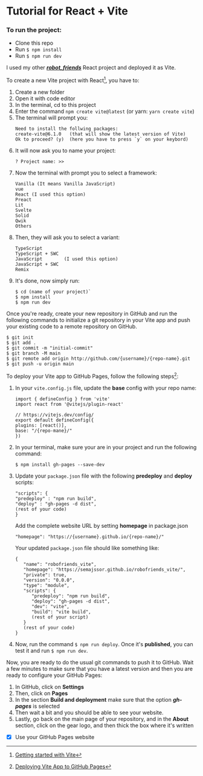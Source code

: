 # Tutorial for React + Vite 

### To run the project:

- Clone this repo
- Run `$ npm install`
- Run `$ npm run dev`

I used my other ***[robot_friends](https://github.com/semajssor/robot_friends)*** React project and deployed it as Vite. 

To create a new Vite project with React[^1], you have to:

   1. Create a new folder 
   2. Open it with code editor 
   3. In the terminal, cd to this project
   4. Enter the command `npm create vite@latest` (or yarn: `yarn create vite`)
   5. The terminal will prompt you:
      ```
      Need to install the follwing packages:
      create-vite@6.1.0   (that will show the latest version of Vite)
      Ok to proceed? (y)  (here you have to press `y` on your keybord)
      ```
   6. It will now ask you to name your project:
      ```
      ? Project name: >> 
      ```
   7. Now the terminal with prompt you to select a framework:
      ```
      Vanilla (It means Vanilla JavaScript)
      vue
      React (I used this option)
      Preact
      Lit
      Svelte
      Solid
      Qwik
      Others
      ```
   8. Then, they will ask you to select a variant:
      ```
      TypeScript
      TypeScript + SWC
      JavaScript        (I used this option)
      JavaScript + SWC
      Remix
      ```
   9. It's done, now simply run:
      ```
      $ cd (name of your project)`
      $ npm install
      $ npm run dev
      ```

Once you're ready, create your new repository in GitHub and run the following commands to initialize a git repository in your Vite app and push your existing code to a remote repository on GitHub.

```
$ git init
$ git add .
$ git commit -m "initial-commit"
$ git branch -M main
$ git remote add origin http://github.com/{username}/{repo-name}.git
$ git push -u origin main
```

To deploy your Vite app to GitHub Pages, follow the following steps[^2]:

   1. In your `vite.config.js` file, update the **base** config with your repo name:
      ```
      import { defineConfig } from 'vite'
      import react from '@vitejs/plugin-react'

      // https://vitejs.dev/config/
      export default defineConfig({
      plugins: [react()],
      base: "/{repo-mane}/"
      })
      ```
   2. In your terminal, make sure your are in your project and run the following command:
      ```
      $ npm install gh-pages --save-dev
      ```

   3. Update your `package.json` file with the following **predeploy** and **deploy** scripts:
      ```
      "scripts": {
      "predeploy" : "npm run build",
      "deploy" : "gh-pages -d dist",
      (rest of your code)
      }
      ```
      Add the complete website URL by setting **homepage** in package.json
      ```
      "homepage": "https://{username}.github.io/{repo-name}/"
      ```
      Your updated `package.json` file should like something like:
      ```
      {
         "name": "robofriends_vite",
         "homepage": "https://semajssor.github.io/robofriends_vite/",
         "private": true,
         "version": "0.0.0",
         "type": "module",
         "scripts": {
            "predeploy": "npm run build",
            "deploy": "gh-pages -d dist",
            "dev": "vite",
            "build": "vite build",
            (rest of your script)
         }      
         (rest of your code)
      }
      ```
   4. Now, run the command `$ npm run deploy`. Once it's **published**, you can test it and run `$ npm run dev`.

   Now, you are ready to do the usual git commands to push it to GitHub. Wait a few minutes to make sure that you have a latest version and then you are ready to configure your GitHub Pages:

   1. In GitHub, click on **Settings**
   2. Then, click on **Pages**
   3. In the section **Build and deployment** make sure that the option ***gh-pages*** is selected
   4. Then wait a bit and you should be able to see your website.
   5. Lastly, go back on the main page of your repository, and in the **About** section, click on the gear logo, and then thick the box where it's written 
   - [x] Use your GitHub Pages website


[^1]: [Getting started with Vite](https://vite.dev/guide/) 
[^2]: [Deploying Vite App to GitHub Pages](https://medium.com/@aishwaryaparab1/deploying-vite-deploying-vite-app-to-github-pages-166fff40ffd3)